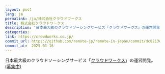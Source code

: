 ```yaml
---
layout: post
lang: ja
permalink: /ja/株式会社クラウドワークス
title: 株式会社クラウドワークス
description: '日本最大級のクラウドソーシングサービス「クラウドワークス」の運営開発。 (募集中)'
categories: 
link: https://crowdworks.co.jp/
commit_url: https://github.com/remote-jp/remote-in-japan/commit/dc0213e5d3bf547e1dd7b4da3b612a689016ef3e
commit_at:  2025-01-16
---
```


<p>日本最大級のクラウドソーシングサービス「<a href="https://crowdworks.jp/">クラウドワークス</a>」の運営開発。 <a href="https://www.wantedly.com/projects/55681">(募集中)</a></p>
